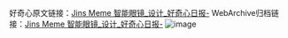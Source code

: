 好奇心原文链接：[Jins Meme 智能眼镜_设计_好奇心日报-](https://www.qdaily.com/articles/5288.html)
WebArchive归档链接：[Jins Meme 智能眼镜_设计_好奇心日报-](http://web.archive.org/web/20190623164418/https://www.qdaily.com/articles/5288.html)
![image](http://ww3.sinaimg.cn/large/007d5XDply1g3wgxo69m7j30u03blwqq)